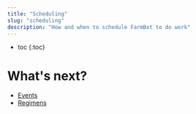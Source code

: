 ```yaml
---
title: "Scheduling"
slug: "scheduling"
description: "How and when to schedule FarmBot to do work"
---
```


* toc
{:toc}

# What's next?

* [Events](https://software.farm.bot/v12/The-FarmBot-Web-App/events)
* [Regimens](https://software.farm.bot/v12/The-FarmBot-Web-App/regimens)
